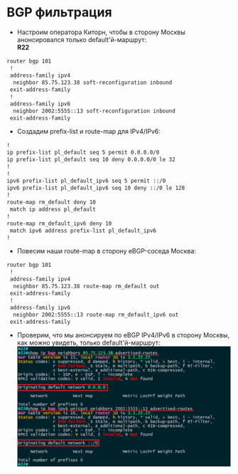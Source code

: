# BGP фильтрация

  * Настроим оператора Киторн, чтобы в сторону Москвы анонсировался только default'й-маршрут:  
**R22**
```
router bgp 101
 !
 address-family ipv4
  neighbor 85.75.123.38 soft-reconfiguration inbound
 exit-address-family
 !
 address-family ipv6
  neighbor 2002:5555::13 soft-reconfiguration inbound
 exit-address-family
```
  * Создадим prefix-list и route-map для IPv4/IPv6:
```
!
ip prefix-list pl_default seq 5 permit 0.0.0.0/0
ip prefix-list pl_default seq 10 deny 0.0.0.0/0 le 32
!
!
ipv6 prefix-list pl_default_ipv6 seq 5 permit ::/0
ipv6 prefix-list pl_default_ipv6 seq 10 deny ::/0 le 128
!
route-map rm_default deny 10
 match ip address pl_default
!
route-map rm_default_ipv6 deny 10
 match ipv6 address prefix-list pl_default_ipv6
!
```
  * Повесим наши route-map в сторону eBGP-соседа Москва:
```
router bgp 101
 !
 address-family ipv4
  neighbor 85.75.123.38 route-map rm_default out
 exit-address-family
 !
 address-family ipv6
  neighbor 2002:5555::13 route-map rm_default_ipv6 out
 exit-address-family
```
  * Проверим, что мы анонсируем по eBGP IPv4/IPv6 в сторону Москвы, как можно увидеть, только default'й-маршрут:
![](https://github.com/devops-user/otus/blob/main/homeworks_prof/homework_28/images/R22.png)

